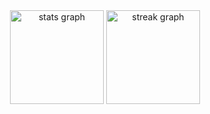 <div align="center">
  <img src="https://github-readme-stats.vercel.app/api?username=gauthierpoulain&hide_title=true&hide_rank=true&show_icons=true&include_all_commits=true&count_private=true&disable_animations=true&theme=dark&locale=fr&hide_border=true&order=1" height="150" alt="stats graph"  />
  <img src="https://streak-stats.demolab.com?user=gauthierpoulain&locale=fr&mode=daily&theme=dark&hide_border=true&border_radius=5&order=3" height="150" alt="streak graph"  />
</div>
